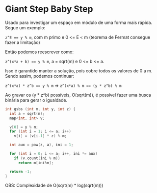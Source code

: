 # Giant Step Baby Step

Usado para investigar um espaço em módulo de uma forma mais rápida. Segue um exemplo:

`z^E == y % m`, com m primo e 0 <= E < m (teorema de Fermat consegue fazer a limitação)

Então podemos reescrever como:

`z^(x*a + b) == y % m`, a = sqrt(m) e 0 <= b <= a. 

Isso é garantido manter a solução, pois cobre todos os valores de 0 a m. Sendo assim, podemos continuar:

`z^(x*a) * z^b == y % m` =>
`z^(x*a) % m == (y * z^b) % m`

Ao gravar os (y * z^b) possíveis, O(sqrt(m)), é possível fazer uma busca binária para gerar o igualdade.

```c++
int gsbs (int m, int y, int z) {
  int a = sqrt(m);
  map<int, int> v;

  v[0] = y % m;
  for (int i = 1; i <= a; i++)
    v[i] = (v[i-1] * z) % m;

  int aux = pow(z, a), ini = 1;

  for (int i = 0; i <= a; i++, ini *= aux)
    if (v.count(ini % m))
      return m[ini%m];

  return -1;
}
```

OBS: Complexidade de O(sqrt(m) * log(sqrt(m)))
